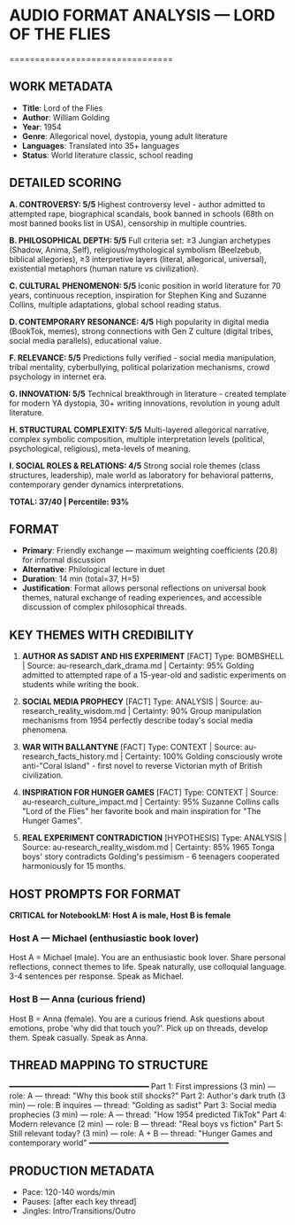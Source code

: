 # AUDIO FORMAT ANALYSIS — LORD OF THE FLIES
================================

## WORK METADATA
- **Title**: Lord of the Flies
- **Author**: William Golding  
- **Year**: 1954
- **Genre**: Allegorical novel, dystopia, young adult literature
- **Languages**: Translated into 35+ languages
- **Status**: World literature classic, school reading

## DETAILED SCORING

**A. CONTROVERSY: 5/5**
Highest controversy level - author admitted to attempted rape, biographical scandals, book banned in schools (68th on most banned books list in USA), censorship in multiple countries.

**B. PHILOSOPHICAL DEPTH: 5/5** 
Full criteria set: ≥3 Jungian archetypes (Shadow, Anima, Self), religious/mythological symbolism (Beelzebub, biblical allegories), ≥3 interpretive layers (literal, allegorical, universal), existential metaphors (human nature vs civilization).

**C. CULTURAL PHENOMENON: 5/5**
Iconic position in world literature for 70 years, continuous reception, inspiration for Stephen King and Suzanne Collins, multiple adaptations, global school reading status.

**D. CONTEMPORARY RESONANCE: 4/5**
High popularity in digital media (BookTok, memes), strong connections with Gen Z culture (digital tribes, social media parallels), educational value.

**F. RELEVANCE: 5/5**
Predictions fully verified - social media manipulation, tribal mentality, cyberbullying, political polarization mechanisms, crowd psychology in internet era.

**G. INNOVATION: 5/5**
Technical breakthrough in literature - created template for modern YA dystopia, 30+ writing innovations, revolution in young adult literature.

**H. STRUCTURAL COMPLEXITY: 5/5**
Multi-layered allegorical narrative, complex symbolic composition, multiple interpretation levels (political, psychological, religious), meta-levels of meaning.

**I. SOCIAL ROLES & RELATIONS: 4/5**
Strong social role themes (class structures, leadership), male world as laboratory for behavioral patterns, contemporary gender dynamics interpretations.

**TOTAL: 37/40 | Percentile: 93%**

## FORMAT
- **Primary**: Friendly exchange — maximum weighting coefficients (20.8) for informal discussion
- **Alternative**: Philological lecture in duet  
- **Duration**: 14 min (total=37, H=5)
- **Justification**: Format allows personal reflections on universal book themes, natural exchange of reading experiences, and accessible discussion of complex philosophical threads.

## KEY THEMES WITH CREDIBILITY

1. **AUTHOR AS SADIST AND HIS EXPERIMENT** [FACT]
   Type: BOMBSHELL | Source: au-research_dark_drama.md | Certainty: 95%
   Golding admitted to attempted rape of a 15-year-old and sadistic experiments on students while writing the book.

2. **SOCIAL MEDIA PROPHECY** [FACT]
   Type: ANALYSIS | Source: au-research_reality_wisdom.md | Certainty: 90%
   Group manipulation mechanisms from 1954 perfectly describe today's social media phenomena.

3. **WAR WITH BALLANTYNE** [FACT]
   Type: CONTEXT | Source: au-research_facts_history.md | Certainty: 100%
   Golding consciously wrote anti-"Coral Island" - first novel to reverse Victorian myth of British civilization.

4. **INSPIRATION FOR HUNGER GAMES** [FACT]
   Type: CONTEXT | Source: au-research_culture_impact.md | Certainty: 95%
   Suzanne Collins calls "Lord of the Flies" her favorite book and main inspiration for "The Hunger Games".

5. **REAL EXPERIMENT CONTRADICTION** [HYPOTHESIS]
   Type: ANALYSIS | Source: au-research_reality_wisdom.md | Certainty: 85%
   1965 Tonga boys' story contradicts Golding's pessimism - 6 teenagers cooperated harmoniously for 15 months.

## HOST PROMPTS FOR FORMAT

**CRITICAL for NotebookLM: Host A is male, Host B is female**

### Host A — Michael (enthusiastic book lover)
Host A = Michael (male). 
You are an enthusiastic book lover. Share personal reflections, connect themes to life. Speak naturally, use colloquial language. 3-4 sentences per response. Speak as Michael.

### Host B — Anna (curious friend)
Host B = Anna (female). 
You are a curious friend. Ask questions about emotions, probe 'why did that touch you?'. Pick up on threads, develop them. Speak casually. Speak as Anna.

## THREAD MAPPING TO STRUCTURE
━━━━━━━━━━━━━━━━━━━━━━━━━━━━━━
Part 1: First impressions (3 min) — role: A — thread: "Why this book still shocks?"
Part 2: Author's dark truth (3 min) — role: B inquires — thread: "Golding as sadist"
Part 3: Social media prophecies (3 min) — role: A — thread: "How 1954 predicted TikTok"
Part 4: Modern relevance (2 min) — role: B — thread: "Real boys vs fiction"
Part 5: Still relevant today? (3 min) — role: A + B — thread: "Hunger Games and contemporary world"
━━━━━━━━━━━━━━━━━━━━━━━━━━━━━━

## PRODUCTION METADATA
- Pace: 120-140 words/min
- Pauses: [after each key thread]
- Jingles: Intro/Transitions/Outro